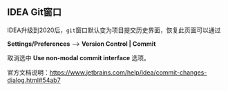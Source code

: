 ## IDEA Git窗口

IDEA升级到2020后，`git`窗口默认变为项目提交历史界面，恢复此页面可以通过

 **Settings/Preferences** —> **Version Control | Commit**

取消选中 **Use non-modal commit interface** 选项。

官方文档说明：https://www.jetbrains.com/help/idea/commit-changes-dialog.html#54ab7

